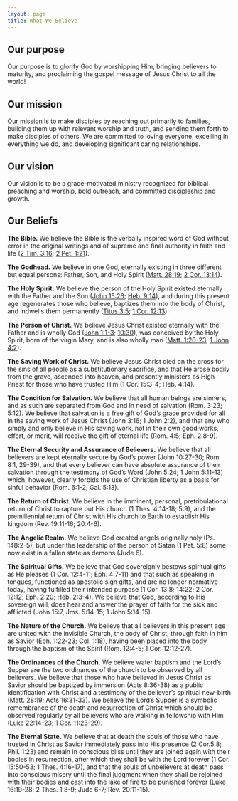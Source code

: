 ```yaml
---
layout: page
title: What We Believe
---
```

## Our purpose
Our purpose is to glorify God by worshipping Him, bringing believers to
maturity, and proclaiming the gospel message of Jesus Christ to all the world!

## Our mission
Our mission is to make disciples by reaching out primarily to families, building
them up with relevant worship and truth, and sending them forth to make
disciples of others. We are committed to loving everyone, excelling in
everything we do, and developing significant caring relationships.

## Our vision
Our vision is to be a grace-motivated ministry recognized for biblical preaching
and worship, bold outreach, and committed discipleship and growth.

## Our Beliefs
**The Bible.** We believe the Bible is the verbally inspired word of God
without error in the original writings and of supreme and final authority in
faith and life ([2 Tim. 3:16](http://ebible.com/esv/2timothy/3/16); [2 Pet.
1:21](http://ebible.com/esv/2peter/1/21)).

**The Godhead.** We believe in one God, eternally existing in three different
but equal persons: Father, Son, and Holy Spirit ([Matt.
28:19](http://ebible.com/esv/matthew/28/19); [2 Cor.
13:14](http://ebible.com/esv/2corinthians/13/14)).

**The Holy Spirit.** We believe the person of the Holy Spirit existed
eternally with the Father and the Son ([John
15:26](http://ebible.com/esv/john/15/26); [Heb.
9:14](http://ebible.com/esv/hebrews/9/14)), and during this present age
regenerates those who believe, baptizes them into the body of Christ, and
indwells them permanently ([Titus 3:5](http://ebible.com/esv/titus/3/5); [1
Cor. 12:13](http://ebible.com/esv/1corinthians/12/13)).

**The Person of Christ.** We believe Jesus Christ existed eternally with the
Father and is wholly God ([John 1:1-3](http://ebible.com/esv/john/1/1/-/3);
[10:30](http://ebible.com/esv/john/10/30)), was conceived by the Holy Spirit,
born of the virgin Mary, and is also wholly man ([Matt.
1:20-23](http://ebible.com/esv/matthew/1/20/-/23); [1 John
4:2](http://ebible.com/esv/1john/4/2)).

**The Saving Work of Christ.** We believe Jesus Christ died on the cross for the
sins of all people as a substitutionary sacrifice, and that He arose bodily from
the grave, ascended into heaven, and presently ministers as High Priest for
those who have trusted Him (1 Cor. 15:3-4; Heb. 4:14).

**The Condition for Salvation.** We believe that all human beings are sinners,
and as such are separated from God and in need of salvation (Rom. 3:23; 5:12).
We believe that salvation is a free gift of God’s grace provided for all in the
saving work of Jesus Christ (John 3:16; 1 John 2:2), and that any who simply and
only believe in His saving work, not in their own good works, effort, or merit,
will receive the gift of eternal life (Rom. 4:5; Eph. 2:8-9).

**The Eternal Security and Assurance of Believers.** We believe that all
believers are kept eternally secure by God’s power (John 10:27-30; Rom. 8:1,
29-39), and that every believer can have absolute assurance of their salvation
through the testimony of God’s Word (John 5:24; 1 John 5:11-13) which, however,
clearly forbids the use of Christian liberty as a basis for sinful behavior
(Rom. 6:1-2; Gal. 5:13).

**The Return of Christ.** We believe in the imminent, personal, pretribulational
return of Christ to rapture out His church (1 Thes. 4:14-18; 5:9), and the
premillennial return of Christ with His church to Earth to establish His kingdom
(Rev. 19:11-16; 20:4-6).

**The Angelic Realm.** We believe God created angels originally holy (Ps. 148:2-5),
but under the leadership of the person of Satan (1 Pet. 5:8) some now exist in a
fallen state as demons (Jude 6).

**The Spiritual Gifts.** We believe that God sovereignly bestows spiritual gifts as
He pleases (1 Cor. 12:4-11; Eph. 4:7-11) and that such as speaking in tongues,
functioned as apostolic sign gifts, and are no longer normative today, having
fulfilled their intended purpose (1 Cor. 13:8; 14:22; 2 Cor. 12:12; Eph. 2:20;
Heb. 2:3-4). We believe that God, according to His sovereign will, does hear and
answer the prayer of faith for the sick and afflicted (John 15:7, Jms. 5:14-15;
1 John 5:14-15).

**The Nature of the Church.** We believe that all believers in this present age are
united with the invisible Church, the body of Christ, through faith in him as
Savior (Eph. 1:22-23; Col. 1:18), having been placed into the body through the
baptism of the Spirit (Rom. 12:4-5; 1 Cor. 12:12-27).

**The Ordinances of the Church.** We believe water baptism and the Lord’s Supper are
the two ordinances of the church to be observed by all believers. We believe
that those who have believed in Jesus Christ as Savior should be baptized by
immersion (Acts 8:36-38) as a public identification with Christ and a testimony
of the believer’s spiritual new-birth (Matt. 28:19; Acts 16:31-33). We believe
the Lord’s Supper is a symbolic remembrance of the death and resurrection of
Christ which should be observed regularly by all believers who are walking in
fellowship with Him (Luke 22:14-23; 1 Cor. 11:23-29).

**The Eternal State.** We believe that at death the souls of those who have trusted
in Christ as Savior immediately pass into His presence (2 Cor.5:8; Phil. 1:23)
and remain in conscious bliss until they are joined again with their bodies in
resurrection, after which they shall be with the Lord forever (1 Cor. 15:50-53;
1 Thes. 4:16-17), and that the souls of unbelievers at death pass into conscious
misery until the final judgment when they shall be rejoined with their bodies
and cast into the lake of fire to be punished forever (Luke 16:19-28; 2 Thes.
1:8-9; Jude 6-7; Rev. 20:11-15).